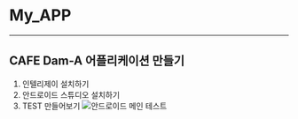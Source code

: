 # My_APP

---
## CAFE Dam-A 어플리케이션 만들기

1. 인텔리제이 설치하기
2. 안드로이드 스튜디오 설치하기
3. TEST 만들어보기
 ![안드로이드 메인 테스트](C:\Users\pre3i\Desktop\캡쳐)

